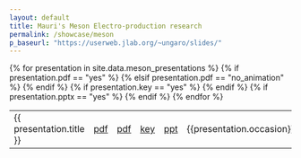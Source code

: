 ```yaml
---
layout: default
title: Mauri's Meson Electro-production research
permalink: /showcase/meson
p_baseurl: "https://userweb.jlab.org/~ungaro/slides/"
---
```


<table>
	{% for presentation in site.data.meson_presentations %}
		<tr>
            <td> {{ presentation.title }} </td>
                {% if presentation.pdf == "yes" %}
                    <td> <a href="{{ page.p_baseurl }}/{{presentation.filename}}.pdf"> pdf </a> </td>
                {% elsif presentation.pdf == "no_animation" %}
                    <td> <a href="{{ page.p_baseurl }}/no_pdf_animation.pdf"> pdf </a> </td>
                {% endif %}
                {% if presentation.key == "yes" %}
                    <td> <a href="{{ page.p_baseurl }}/{{presentation.filename}}.key"> key </a> </td>
                {% endif %}
                {% if presentation.pptx == "yes" %}
                    <td> <a href="{{ page.p_baseurl }}/{{presentation.filename}}.pptx"> ppt </a> </td>
                {% endif %}
            <td>{{presentation.occasion}} </td>
            <td> {{presentation.date}} </td>
        </tr>
	{% endfor %}
</table>
